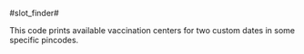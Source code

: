 #slot_finder#

This code prints available vaccination centers for two custom dates in some specific pincodes.
